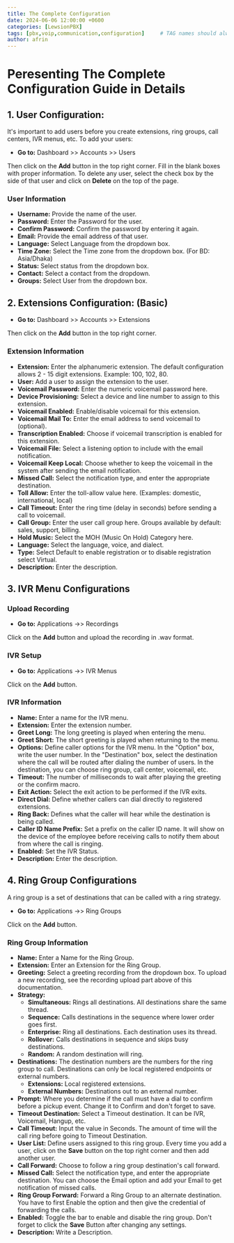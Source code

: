 ```yaml
---
title: The Complete Configuration
date: 2024-06-06 12:00:00 +0600
categories: [LewsionPBX]
tags: [pbx,voip,communication,configuration]     # TAG names should always be lowercase
author: afrin
---
```

# Peresenting The Complete Configuration Guide in Details

## 1. User Configuration: 

It's important to add users before you create extensions, ring groups, call centers, IVR menus, etc. To add your users:

- **Go to:** Dashboard >> Accounts >> Users

Then click on the **Add** button in the top right corner. Fill in the blank boxes with proper information. To delete any user, select the check box by the side of that user and click on **Delete** on the top of the page.

### User Information

- **Username:** Provide the name of the user.
- **Password:** Enter the Password for the user.
- **Confirm Password:** Confirm the password by entering it again.
- **Email:** Provide the email address of that user.
- **Language:** Select Language from the dropdown box.
- **Time Zone:** Select the Time zone from the dropdown box. (For BD: Asia/Dhaka)
- **Status:** Select status from the dropdown box.
- **Contact:** Select a contact from the dropdown.
- **Groups:** Select User from the dropdown box.

## 2. Extensions Configuration: (Basic)

- **Go to:** Dashboard >> Accounts >> Extensions

Then click on the **Add** button in the top right corner.

### Extension Information

- **Extension:** Enter the alphanumeric extension. The default configuration allows 2 - 15 digit extensions. Example: 100, 102, 80.
- **User:** Add a user to assign the extension to the user.
- **Voicemail Password:** Enter the numeric voicemail password here.
- **Device Provisioning:** Select a device and line number to assign to this extension.
- **Voicemail Enabled:** Enable/disable voicemail for this extension.
- **Voicemail Mail To:** Enter the email address to send voicemail to (optional).
- **Transcription Enabled:** Choose if voicemail transcription is enabled for this extension.
- **Voicemail File:** Select a listening option to include with the email notification.
- **Voicemail Keep Local:** Choose whether to keep the voicemail in the system after sending the email notification.
- **Missed Call:** Select the notification type, and enter the appropriate destination.
- **Toll Allow:** Enter the toll-allow value here. (Examples: domestic, international, local)
- **Call Timeout:** Enter the ring time (delay in seconds) before sending a call to voicemail.
- **Call Group:** Enter the user call group here. Groups available by default: sales, support, billing.
- **Hold Music:** Select the MOH (Music On Hold) Category here.
- **Language:** Select the language, voice, and dialect.
- **Type:** Select Default to enable registration or to disable registration select Virtual.
- **Description:** Enter the description.

## 3. IVR Menu Configurations

### Upload Recording

- **Go to:** Applications ->> Recordings

Click on the **Add** button and upload the recording in .wav format.

### IVR Setup

- **Go to:** Applications ->> IVR Menus

Click on the **Add** button.

### IVR Information

- **Name:** Enter a name for the IVR menu.
- **Extension:** Enter the extension number.
- **Greet Long:** The long greeting is played when entering the menu.
- **Greet Short:** The short greeting is played when returning to the menu.
- **Options:** Define caller options for the IVR menu. In the "Option" box, write the user number. In the "Destination" box, select the destination where the call will be routed after dialing the number of users. In the destination, you can choose ring group, call center, voicemail, etc.
- **Timeout:** The number of milliseconds to wait after playing the greeting or the confirm macro.
- **Exit Action:** Select the exit action to be performed if the IVR exits.
- **Direct Dial:** Define whether callers can dial directly to registered extensions.
- **Ring Back:** Defines what the caller will hear while the destination is being called.
- **Caller ID Name Prefix:** Set a prefix on the caller ID name. It will show on the device of the employee before receiving calls to notify them about from where the call is ringing.
- **Enabled:** Set the IVR Status.
- **Description:** Enter the description.

## 4. Ring Group Configurations

A ring group is a set of destinations that can be called with a ring strategy.

- **Go to:** Applications ->> Ring Groups

Click on the **Add** button.

### Ring Group Information

- **Name:** Enter a Name for the Ring Group.
- **Extension:** Enter an Extension for the Ring Group.
- **Greeting:** Select a greeting recording from the dropdown box. To upload a new recording, see the recording upload part above of this documentation.
- **Strategy:**
  - **Simultaneous:** Rings all destinations. All destinations share the same thread.
  - **Sequence:** Calls destinations in the sequence where lower order goes first.
  - **Enterprise:** Ring all destinations. Each destination uses its thread.
  - **Rollover:** Calls destinations in sequence and skips busy destinations.
  - **Random:** A random destination will ring.
- **Destinations:** The destination numbers are the numbers for the ring group to call. Destinations can only be local registered endpoints or external numbers.
  - **Extensions:** Local registered extensions.
  - **External Numbers:** Destinations out to an external number.
- **Prompt:** Where you determine if the call must have a dial to confirm before a pickup event. Change it to Confirm and don't forget to save.
- **Timeout Destination:** Select a Timeout destination. It can be IVR, Voicemail, Hangup, etc.
- **Call Timeout:** Input the value in Seconds. The amount of time will the call ring before going to Timeout Destination.
- **User List:** Define users assigned to this ring group. Every time you add a user, click on the **Save** button on the top right corner and then add another user.
- **Call Forward:** Choose to follow a ring group destination's call forward.
- **Missed Call:** Select the notification type, and enter the appropriate destination. You can choose the Email option and add your Email to get notification of missed calls.
- **Ring Group Forward:** Forward a Ring Group to an alternate destination. You have to first Enable the option and then give the credential of forwarding the calls.
- **Enabled:** Toggle the bar to enable and disable the ring group. Don't forget to click the **Save** Button after changing any settings.
- **Description:** Write a Description.